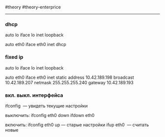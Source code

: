  #theory #theory-enterprice
 
---
### dhcp

auto lo
iface lo inet loopback

auto eth0
iface eth0 inet dhcp

### fixed ip

auto lo
iface lo inet loopback

auto eth0
iface eth0 inet static
address 10.42.189.198
broadcast 10.42.189.207
netmask 255.255.255.240
gateway 10.42.189.193


### вкл. выкл. интерфейса
ifconfig  — увидеть текущие настройки

выключить:
ifconfig eth0 down
ifdown eth0

включить:
ifconfig eth0 up — старые настройки
ifup eth0  — считать новые
